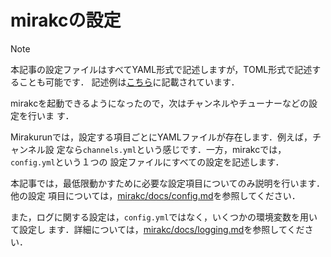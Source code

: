 # mirakcの設定

> [!NOTE]
> 本記事の設定ファイルはすべてYAML形式で記述しますが，TOML形式で記述することも可能です．
> 記述例は[こちら](https://github.com/mirakc/mirakc/blob/main/docs/config.md)に記載されています．

mirakcを起動できるようになったので，次はチャンネルやチューナーなどの設定を行いま
す．

Mirakurunでは，設定する項目ごとにYAMLファイルが存在します．例えば，チャンネル設
定なら`channels.yml`という感じです．一方，mirakcでは，`config.yml`という１つの
設定ファイルにすべての設定を記述します．

本記事では，最低限動かすために必要な設定項目についてのみ説明を行います．他の設定
項目については，[mirakc/docs/config.md]を参照してください．

また，ログに関する設定は，`config.yml`ではなく，いくつかの環境変数を用いて設定し
ます．詳細については，[mirakc/docs/logging.md]を参照してください．

[mirakc/docs/config.md]: https://github.com/mirakc/mirakc/blob/main/docs/config.md
[mirakc/docs/logging.md]: https://github.com/mirakc/mirakc/blob/main/docs/logging.md
